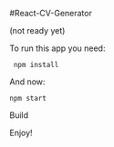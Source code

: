 #React-CV-Generator

(not ready yet)

To run this app you need:
```
 npm install
```
And now:
```
npm start
```
Build

Enjoy!
